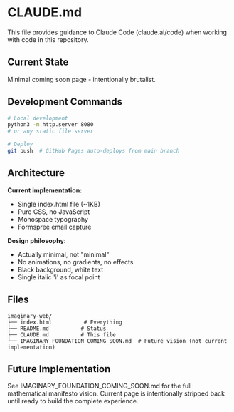 # CLAUDE.md

This file provides guidance to Claude Code (claude.ai/code) when working with code in this repository.

## Current State

Minimal coming soon page - intentionally brutalist.

## Development Commands

```bash
# Local development
python3 -m http.server 8080
# or any static file server

# Deploy
git push  # GitHub Pages auto-deploys from main branch
```

## Architecture

**Current implementation:**
- Single index.html file (~1KB)
- Pure CSS, no JavaScript
- Monospace typography
- Formspree email capture

**Design philosophy:**
- Actually minimal, not "minimal"
- No animations, no gradients, no effects
- Black background, white text
- Single italic 'i' as focal point

## Files

```
imaginary-web/
├── index.html          # Everything
├── README.md          # Status
├── CLAUDE.md          # This file
└── IMAGINARY_FOUNDATION_COMING_SOON.md  # Future vision (not current implementation)
```

## Future Implementation

See IMAGINARY_FOUNDATION_COMING_SOON.md for the full mathematical manifesto vision. Current page is intentionally stripped back until ready to build the complete experience.